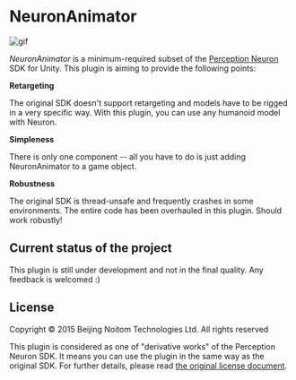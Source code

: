 NeuronAnimator
==============

![gif](https://66.media.tumblr.com/16206b3e0076ad99a6f9850e739ec6fe/tumblr_o96knf6n2S1qio469o1_400.gif)

*NeuronAnimator* is a minimum-required subset of the [Perception Neuron][Neuron]
SDK for Unity. This plugin is aiming to provide the following points:

**Retargeting**

The original SDK doesn't support retargeting and models have to be rigged in a
very specific way. With this plugin, you can use any humanoid model with Neuron.

**Simpleness**

There is only one component -- all you have to do is just adding NeuronAnimator
to a game object.

**Robustness**

The original SDK is thread-unsafe and frequently crashes in some environments.
The entire code has been overhauled in this plugin. Should work robustly!

Current status of the project
-----------------------------

This plugin is still under development and not in the final quality. Any feedback
is welcomed :)

License
-------

Copyright © 2015  Beijing Noitom Technologies Ltd. All rights reserved

This plugin is considered as one of "derivative works" of the Perception Neuron
SDK. It means you can use the plugin in the same way as the original SDK. For
further details, please read [the original license document][License].

[Neuron]: https://neuronmocap.com/software/unity-sdk
[License]: https://github.com/keijiro/NeuronAnimator/blob/master/Assets/Neuron/LICENSE.pdf

